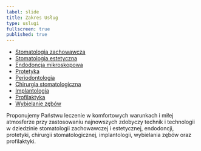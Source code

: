 ```yaml
---
label: slide
title: Zakres Usług
type: uslugi
fullscreen: true
published: true
---
```


* <a href="#stomatologia-zachowawcza-i-estetyczna" title="Przejdź do cennika" data-scroll>Stomatologia zachowawcza</a>
* <a href="#stomatologia-zachowawcza-i-estetyczna" title="Przejdź do cennika" data-scroll>Stomatologia estetyczna</a>
* <a href="#endodoncja" title="Przejdź do cennika" data-scroll>Endodoncja mikroskopowa</a>
* <a href="#protetyka" title="Przejdź do cennika" data-scroll>Protetyka</a>
* <a href="#periodontologia" title="Przejdź do cennika" data-scroll>Periodontologia</a>
* <a href="#chirurgia-stomatologiczna" title="Przejdź do cennika" data-scroll>Chirurgia stomatologiczna</a>
* <a href="#implantologia" title="Przejdź do cennika" data-scroll>Implantologia</a>
* <a href="#profilaktyka" title="Przejdź do cennika" data-scroll>Profilaktyka</a>
* <a href="#wybielanie" title="Przejdź do cennika" data-scroll>Wybielanie zębów</a>


Proponujemy Państwu leczenie w&nbsp;komfortowych warunkach i&nbsp;miłej atmosferze przy zastosowaniu najnowszych zdobyczy technik i&nbsp;technologii w&nbsp;dziedzinie stomatologii zachowawczej i&nbsp;estetycznej, endodoncji, protetyki, chirurgii stomatologicznej, implantologii, wybielania zębów oraz profilaktyki.
